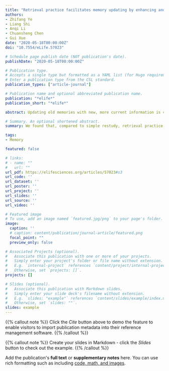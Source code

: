```yaml
---
title: "Retrieval practice facilitates memory updating by enhancing and differentiating medial prefrontal cortex representations"
authors:
- Zhifang Ye
- Liang Shi
- Anqi Li
- Chuansheng Chen
- Gui Xue
date: "2020-05-18T00:00:00Z"
doi: "10.7554/eLife.57023"

# Schedule page publish date (NOT publication's date).
publishDate: "2020-05-18T00:00:00Z"

# Publication type.
# Accepts a single type but formatted as a YAML list (for Hugo requirements).
# Enter a publication type from the CSL standard.
publication_types: ["article-journal"]

# Publication name and optional abbreviated publication name.
publication: "*elife*"
publication_short: "*elife*"

abstract: Updating old memories with new, more current information is critical for human survival, yet the neural mechanisms for memory updating in general and the effect of retrieval practice in particular are poorly understood. Using a three-day A-B/A-C memory updating paradigm, we found that compared to restudy, retrieval practice could strengthen new A-C memories and reduce old A-B memory intrusion, but did not suppress A-B memories. Neural activation pattern analysis revealed that compared to restudy, retrieval practice led to stronger target representation in the medial prefrontal cortex (MPFC) during the final test. Critically, it was only under the retrieval practice condition that the MPFC showed strong and comparable competitor evidence for both correct and incorrect trials during final test, and that the MPFC target representation during updating was predictive of subsequent memory. These results suggest that retrieval practice is able to facilitate memory updating by strongly engaging MPFC mechanisms in memory integration, differentiation and consolidation.

# Summary. An optional shortened abstract.
summary: We found that, compared to simple restudy, retrieval practice was associated with better memory updating without suppressing the old memories. Furthermore, by tracking the neural evidence of old and new memories during both final memory and updating, we demonstrated that superior memory updating under retrieval practice could be achieved by multiple mechanisms. These results provide important insights into the neural mechanisms of memory updating.

tags:
- Memory

featured: false

# links:
# - name: ""
#   url: ""
url_pdf: https://elifesciences.org/articles/57023#s3 
url_code: ''
url_dataset: ''
url_poster: ''
url_project: ''
url_slides: ''
url_source: ''
url_video: ''

# Featured image
# To use, add an image named `featured.jpg/png` to your page's folder. 
image:
  caption: ''
  # caption: content/publication/journal-article/featured.png
  focal_point: ""
  preview_only: false

# Associated Projects (optional).
#   Associate this publication with one or more of your projects.
#   Simply enter your project's folder or file name without extension.
#   E.g. `internal-project` references `content/project/internal-project/index.md`.
#   Otherwise, set `projects: []`.
projects: []

# Slides (optional).
#   Associate this publication with Markdown slides.
#   Simply enter your slide deck's filename without extension.
#   E.g. `slides: "example"` references `content/slides/example/index.md`.
#   Otherwise, set `slides: ""`.
slides: example
---
```


{{% callout note %}}
Click the *Cite* button above to demo the feature to enable visitors to import publication metadata into their reference management software.
{{% /callout %}}

{{% callout note %}}
Create your slides in Markdown - click the *Slides* button to check out the example.
{{% /callout %}}

Add the publication's **full text** or **supplementary notes** here. You can use rich formatting such as including [code, math, and images](https://docs.hugoblox.com/content/writing-markdown-latex/).
